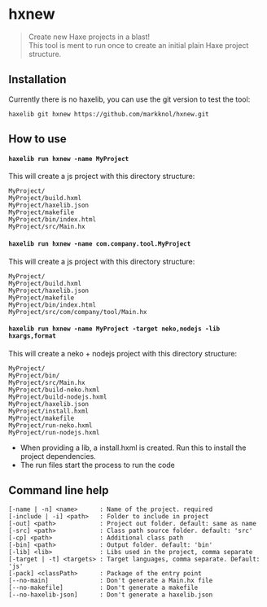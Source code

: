 # hxnew

> Create new Haxe projects in a blast!  
> This tool is ment to run once to create an initial plain Haxe project structure.

## Installation

Currently there is no haxelib, you can use the git version to test the tool:

```
haxelib git hxnew https://github.com/markknol/hxnew.git
```

## How to use 

#### `haxelib run hxnew -name MyProject`

This will create a js project with this directory structure:

```
MyProject/
MyProject/build.hxml
MyProject/haxelib.json
MyProject/makefile
MyProject/bin/index.html
MyProject/src/Main.hx
```

#### `haxelib run hxnew -name com.company.tool.MyProject`

This will create a js project with this directory structure:

```
MyProject/
MyProject/build.hxml
MyProject/haxelib.json
MyProject/makefile
MyProject/bin/index.html
MyProject/src/com/company/tool/Main.hx
```

#### `haxelib run hxnew -name MyProject -target neko,nodejs -lib hxargs,format`

This will create a neko + nodejs project with this directory structure:

```
MyProject/
MyProject/bin/
MyProject/src/Main.hx
MyProject/build-neko.hxml
MyProject/build-nodejs.hxml
MyProject/haxelib.json
MyProject/install.hxml
MyProject/makefile
MyProject/run-neko.hxml
MyProject/run-nodejs.hxml
```

* When providing a lib, a install.hxml is created. Run this to install the project dependencies.
* The run files start the process to run the code


## Command line help

```
[-name | -n] <name>      : Name of the project. required
[-include | -i] <path>   : Folder to include in project
[-out] <path>            : Project out folder. default: same as name
[-src] <path>            : Class path source folder. default: 'src'
[-cp] <path>             : Additional class path
[-bin] <path>            : Output folder. default: 'bin'
[-lib] <lib>             : Libs used in the project, comma separate
[-target | -t] <targets> : Target languages, comma separate. Default: 'js'
[-pack] <classPath>      : Package of the entry point
[--no-main]              : Don't generate a Main.hx file
[--no-makefile]          : Don't generate a makefile
[--no-haxelib-json]      : Don't generate a haxelib.json
```

